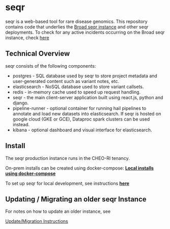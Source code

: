 # seqr

seqr is a web-based tool for rare disease genomics.
This repository contains code that underlies the [Broad seqr instance](http://seqr.broadinstitute.org) and other seqr deployments. To check for any active incidents occurring on the Broad seqr instance, check [here](/INCIDENTS.md)

## Technical Overview

seqr consists of the following components:
- postgres - SQL database used by seqr to store project metadata and user-generated content such as variant notes, etc.
- elasticsearch - NoSQL database used to store variant callsets.
- redis - in-memory cache used to speed up request handling.
- seqr - the main client-server application built using react.js, python and django.
- pipeline-runner - optional container for running hail pipelines to annotate and load new datasets into elasticsearch. If seqr is hosted on google cloud (GKE or GCE), Dataproc spark clusters can be used instead.
- kibana - optional dashboard and visual interface for elasticsearch.

## Install

The seqr production instance runs in the CHEO-RI tenancy.

On-prem installs can be created using docker-compose:
**[Local installs using docker-compose](deploy/LOCAL_INSTALL.md)**

To set up seqr for local development, see instructions **[here](deploy/LOCAL_DEVELOPMENT_INSTALL.md)**

## Updating / Migrating an older seqr Instance

For notes on how to update an older instance, see

[Update/Migration Instructions](deploy/MIGRATE.md)
